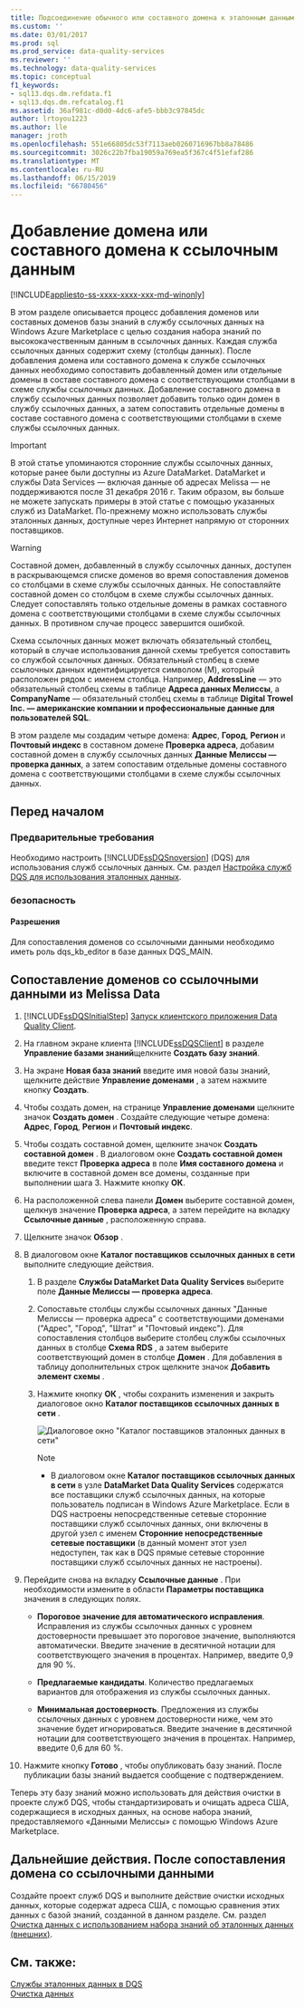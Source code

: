 ```yaml
---
title: Подсоединение обычного или составного домена к эталонным данным | Microsoft Docs
ms.custom: ''
ms.date: 03/01/2017
ms.prod: sql
ms.prod_service: data-quality-services
ms.reviewer: ''
ms.technology: data-quality-services
ms.topic: conceptual
f1_keywords:
- sql13.dqs.dm.refdata.f1
- sql13.dqs.dm.refcatalog.f1
ms.assetid: 36af981c-d0d0-4dc6-afe5-bbb3c97845dc
author: lrtoyou1223
ms.author: lle
manager: jroth
ms.openlocfilehash: 551e66805dc53f7113aeb0260716967bb8a78486
ms.sourcegitcommit: 3026c22b7fba19059a769ea5f367c4f51efaf286
ms.translationtype: MT
ms.contentlocale: ru-RU
ms.lasthandoff: 06/15/2019
ms.locfileid: "66780456"
---
```

# <a name="attach-domain-or-composite-domain-to-reference-data"></a>Добавление домена или составного домена к ссылочным данным

[!INCLUDE[appliesto-ss-xxxx-xxxx-xxx-md-winonly](../includes/appliesto-ss-xxxx-xxxx-xxx-md-winonly.md)]

  В этом разделе описывается процесс добавления доменов или составных доменов базы знаний в службу ссылочных данных на Windows Azure Marketplace с целью создания набора знаний по высококачественным данным в ссылочных данных. Каждая служба ссылочных данных содержит схему (столбцы данных). После добавления домена или составного домена к службе ссылочных данных необходимо сопоставить добавленный домен или отдельные домены в составе составного домена с соответствующими столбцами в схеме службы ссылочных данных. Добавление составного домена в службу ссылочных данных позволяет добавить только один домен в службу ссылочных данных, а затем сопоставить отдельные домены в составе составного домена с соответствующими столбцами в схеме службы ссылочных данных.  

> [!IMPORTANT]
> В этой статье упоминаются сторонние службы ссылочных данных, которые ранее были доступны из Azure DataMarket. DataMarket и службы Data Services — включая данные об адресах Melissa — не поддерживаются после 31 декабря 2016 г. Таким образом, вы больше не можете запускать примеры в этой статье с помощью указанных служб из DataMarket. По-прежнему можно использовать службы эталонных данных, доступные через Интернет напрямую от сторонних поставщиков.

> [!WARNING]  
>  Составной домен, добавленный в службу ссылочных данных, доступен в раскрывающемся списке доменов во время сопоставления доменов со столбцами в схеме службы ссылочных данных. Не сопоставляйте составной домен со столбцом в схеме службы ссылочных данных. Следует сопоставлять только отдельные домены в рамках составного домена с соответствующими столбцами в схеме службы ссылочных данных. В противном случае процесс завершится ошибкой.  
  
 Схема ссылочных данных может включать обязательный столбец, который в случае использования данной схемы требуется сопоставить со службой ссылочных данных. Обязательный столбец в схеме ссылочных данных идентифицируется символом (M), который расположен рядом с именем столбца. Например, **AddressLine** — это обязательный столбец схемы в таблице **Адреса данных Мелиссы**, а **CompanyName** — обязательный столбец схемы в таблице **Digital Trowel Inc. — американские компании и профессиональные данные для пользователей SQL**.  
  
 В этом разделе мы создадим четыре домена: **Адрес**, **Город**, **Регион** и **Почтовый индекс** в составном домене **Проверка адреса**, добавим составной домен в службу ссылочных данных **Данные Мелиссы — проверка данных**, а затем сопоставим отдельные домены составного домена с соответствующими столбцами в схеме службы ссылочных данных.  
  
## <a name="before-you-begin"></a>Перед началом  
  
###  <a name="Prerequisites"></a> Предварительные требования  
 Необходимо настроить [!INCLUDE[ssDQSnoversion](../includes/ssdqsnoversion-md.md)] (DQS) для использования служб ссылочных данных. См. раздел [Настройка служб DQS для использования эталонных данных](../data-quality-services/configure-dqs-to-use-reference-data.md).  
  
###  <a name="Security"></a> безопасность  
  
#### <a name="permissions"></a>Разрешения  
 Для сопоставления доменов со ссылочными данными необходимо иметь роль dqs_kb_editor в базе данных DQS_MAIN.  
  
##  <a name="Map"></a> Сопоставление доменов со ссылочными данными из Melissa Data  
  
1.  [!INCLUDE[ssDQSInitialStep](../includes/ssdqsinitialstep-md.md)] [Запуск клиентского приложения Data Quality Client](../data-quality-services/run-the-data-quality-client-application.md).  
  
2.  На главном экране клиента [!INCLUDE[ssDQSClient](../includes/ssdqsclient-md.md)] в разделе **Управление базами знаний**щелкните **Создать базу знаний**.  
  
3.  На экране **Новая база знаний** введите имя новой базы знаний, щелкните действие **Управление доменами** , а затем нажмите кнопку **Создать**.  
  
4.  Чтобы создать домен, на странице **Управление доменами** щелкните значок **Создать домен** . Создайте следующие четыре домена: **Адрес**, **Город**, **Регион** и **Почтовый индекс**.  
  
5.  Чтобы создать составной домен, щелкните значок **Создать составной домен** . В диалоговом окне **Создать составной домен** введите текст **Проверка адреса** в поле **Имя составного домена** и включите в составной домен все домены, созданные при выполнении шага 3. Нажмите кнопку **ОК**.  
  
6.  На расположенной слева панели **Домен** выберите составной домен, щелкнув значение **Проверка адреса**, а затем перейдите на вкладку **Ссылочные данные** , расположенную справа.  
  
7.  Щелкните значок **Обзор** .  
  
8.  В диалоговом окне **Каталог поставщиков ссылочных данных в сети** выполните следующие действия.  
  
    1.  В разделе **Службы DataMarket Data Quality Services** выберите поле **Данные Мелиссы — проверка адреса**.  
  
    2.  Сопоставьте столбцы службы ссылочных данных "Данные Мелиссы — проверка адреса" с соответствующими доменами ("Адрес", "Город", "Штат" и "Почтовый индекс"). Для сопоставления столбцов выберите столбец службы ссылочных данных в столбце **Схема RDS** , а затем выберите соответствующий домен в столбце **Домен** . Для добавления в таблицу дополнительных строк щелкните значок **Добавить элемент схемы** .  
  
    3.  Нажмите кнопку **ОК** , чтобы сохранить изменения и закрыть диалоговое окно **Каталог поставщиков ссылочных данных в сети** .  
  
         ![Диалоговое окно "Каталог поставщиков эталонных данных в сети"](../data-quality-services/media/dqs-onlinereferencedataproviderscatalog.gif "Диалоговое окно \"Каталог поставщиков эталонных данных в сети\"")  
  
        > [!NOTE]  
        >  -   В диалоговом окне **Каталог поставщиков ссылочных данных в сети** в узле **DataMarket Data Quality Services** содержатся все поставщики служб ссылочных данных, на которые пользователь подписан в Windows Azure Marketplace. Если в DQS настроены непосредственные сетевые сторонние поставщики служб ссылочных данных, они включены в другой узел с именем **Сторонние непосредственные сетевые поставщики** (в данный момент этот узел недоступен, так как в DQS прямые сетевые сторонние поставщики служб ссылочных данных не настроены).  
  
9. Перейдите снова на вкладку **Ссылочные данные** . При необходимости измените в области **Параметры поставщика** значения в следующих полях.  
  
    -   **Пороговое значение для автоматического исправления**. Исправления из службы ссылочных данных с уровнем достоверности превышает это пороговое значение, выполняются автоматически. Введите значение в десятичной нотации для соответствующего значения в процентах. Например, введите 0,9 для 90 %.  
  
    -   **Предлагаемые кандидаты**. Количество предлагаемых вариантов для отображения из службы ссылочных данных.  
  
    -   **Минимальная достоверность**. Предложения из службы ссылочных данных с уровнем достоверности ниже, чем это значение будет игнорироваться. Введите значение в десятичной нотации для соответствующего значения в процентах. Например, введите 0,6 для 60 %.  
  
10. Нажмите кнопку **Готово** , чтобы опубликовать базу знаний. После публикации базы знаний выдается сообщение с подтверждением.  
  
 Теперь эту базу знаний можно использовать для действия очистки в проекте служб DQS, чтобы стандартизировать и очищать адреса США, содержащиеся в исходных данных, на основе набора знаний, предоставляемого «Данными Мелиссы» с помощью Windows Azure Marketplace.  
  
##  <a name="FollowUp"></a> Дальнейшие действия. После сопоставления домена со ссылочными данными  
 Создайте проект служб DQS и выполните действие очистки исходных данных, которые содержат адреса США, с помощью сравнения этих данных с базой знаний, созданной в данном разделе. См. раздел [Очистка данных с использованием набора знаний об эталонных данных &#40;внешних&#41;](../data-quality-services/cleanse-data-using-reference-data-external-knowledge.md).  
  
## <a name="see-also"></a>См. также:  
 [Службы эталонных данных в DQS](../data-quality-services/reference-data-services-in-dqs.md)   
 [Очистка данных](../data-quality-services/data-cleansing.md)  
  
  

